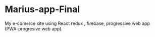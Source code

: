 # Marius-app-Final

My e-comerce site using React redux , firebase, progressive web app (PWA-progresive web app).
